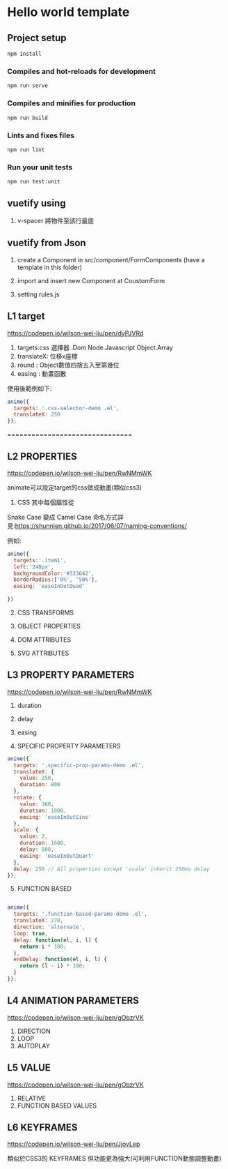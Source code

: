 # Hello world template

## Project setup
```
npm install
```

### Compiles and hot-reloads for development
```
npm run serve
```

### Compiles and minifies for production
```
npm run build
```

### Lints and fixes files
```
npm run lint
```

### Run your unit tests
```
npm run test:unit
```



## vuetify using ##

1. v-spacer 將物件至該行最底




## vuetify from Json ##

1. create a Component in src/component/FormComponents
    (have a template in this folder)

2. import and insert new Component at CoustomForm

3. setting rules.js



## L1 target ##

https://codepen.io/wilson-wei-liu/pen/dyPJVRd

1. targets:css 選擇器 .Dom Node.Javascript Object.Array
2. translateX: 位移x座標
3. round : Object數值四捨五入至第幾位
4. easing : 動畫函數

使用後範例如下:

``` JavaScript
anime({
  targets: '.css-selector-demo .el',
  translateX: 250
});

```

===============================

## L2 PROPERTIES ##

https://codepen.io/wilson-wei-liu/pen/RwNMmWK 



animate可以設定target的css做成動畫(類似css3)


1. CSS
其中每個屬性從

Snake Case 變成 Camel Case
命名方式詳見:https://shunnien.github.io/2017/06/07/naming-conventions/

例如:

``` javascript
anime({
  targets:'.item1',
  left:'240px',
  backgroundColor:'#333642',
  borderRadius:['0%', '50%'],
  easing: 'easeInOutQuad'
  
})
```

2. CSS TRANSFORMS

3. OBJECT PROPERTIES

4. DOM ATTRIBUTES

5. SVG ATTRIBUTES

## L3 PROPERTY PARAMETERS ##

https://codepen.io/wilson-wei-liu/pen/RwNMmWK 

1. duration

2. delay

3. easing

4. SPECIFIC PROPERTY PARAMETERS

```javascript
anime({
  targets: '.specific-prop-params-demo .el',
  translateX: {
    value: 250,
    duration: 800
  },
  rotate: {
    value: 360,
    duration: 1800,
    easing: 'easeInOutSine'
  },
  scale: {
    value: 2,
    duration: 1600,
    delay: 800,
    easing: 'easeInOutQuart'
  },
  delay: 250 // All properties except 'scale' inherit 250ms delay
});

```

5. FUNCTION BASED

```javascript

anime({
  targets: '.function-based-params-demo .el',
  translateX: 270,
  direction: 'alternate',
  loop: true,
  delay: function(el, i, l) {
    return i * 100;
  },
  endDelay: function(el, i, l) {
    return (l - i) * 100;
  }
});


```


## L4 ANIMATION PARAMETERS ##


https://codepen.io/wilson-wei-liu/pen/gObzrVK


1. DIRECTION
2. LOOP
3. AUTOPLAY


## L5 VALUE ##


https://codepen.io/wilson-wei-liu/pen/gObzrVK

1. RELATIVE
2. FUNCTION BASED VALUES


## L6 KEYFRAMES ##

https://codepen.io/wilson-wei-liu/pen/JjovLep

類似於CSS3的 KEYFRAMES 但功能更為強大(可利用FUNCTION動態調整動畫)

